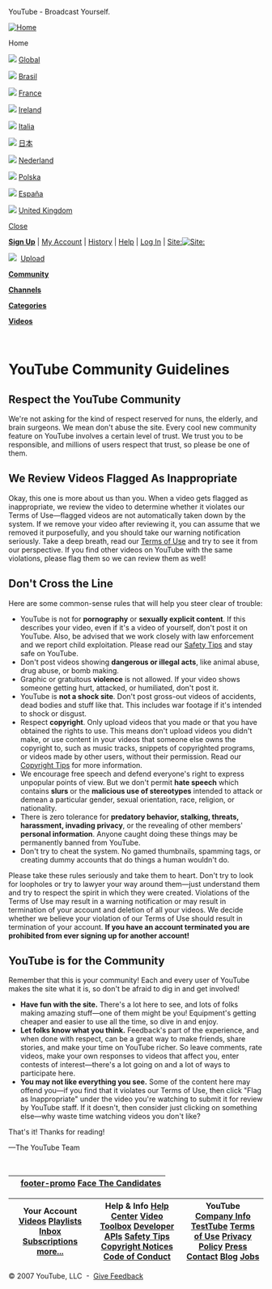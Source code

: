 



YouTube - Broadcast Yourself.




















[![Home](/img/pic_youtubelogo_123x63.gif)](/)

Home




[![](/img/flags/en_US.gif)](#) [Global](#)


[![](/img/flags/pt_BR.gif)](#) [Brasil](#)


[![](/img/flags/fr_FR.gif)](#) [France](#)


[![](/img/flags/en_IE.gif)](#) [Ireland](#)


[![](/img/flags/it_IT.gif)](#) [Italia](#)


[![](/img/flags/ja_JP.gif)](#) [日本](#)


[![](/img/flags/nl_NL.gif)](#) [Nederland](#)


[![](/img/flags/pl_PL.gif)](#) [Polska](#)


[![](/img/flags/es_ES.gif)](#) [España](#)


[![](/img/flags/en_GB.gif)](#) [United Kingdom](#)

[Close](#)


  


**[Sign Up](/signup)**
|
[My Account](/my_account)
|
[History](/recently_watched)
|
[Help](http://www.google.com/support/youtube/?hl=en_US)
|
[Log In](/login?next=/t/community_guidelines%3F)
|
[Site:](#)[![Site:](/img/flags/en_US.gif)](#)







![](/img/pic_upload_bug_22x23.gif)  [Upload](/my_videos_upload)

[******Community******](/community)


[******Channels******](/members)


[******Categories******](/categories)


[******Videos******](/browse?s=mp)



 

  
 



# YouTube Community Guidelines


## Respect the YouTube Community


We're not asking for the kind of respect reserved for nuns, the elderly, and brain surgeons. We mean don't abuse the site. Every cool new community feature on YouTube involves a certain level of trust. We trust you to be responsible, and millions of users respect that trust, so please be one of them.


## We Review Videos Flagged As Inappropriate


Okay, this one is more about us than you. When a video gets flagged as inappropriate, we review the video to determine whether it violates our Terms of Use—flagged videos are not automatically taken down by the system. If we remove your video after reviewing it, you can assume that we removed it purposefully, and you should take our warning notification seriously. Take a deep breath, read our [Terms of Use](/t/terms) and try to see it from our perspective. If you find other videos on YouTube with the same violations, please flag them so we can review them as well!


## Don't Cross the Line


Here are some common-sense rules that will help you steer clear of trouble:


* YouTube is not for **pornography** or **sexually explicit content**. If this describes your video, even if it's a video of yourself, don't post it on YouTube. Also, be advised that we work closely with law enforcement and we report child exploitation. Please read our [Safety Tips](/t/safety) and stay safe on YouTube.
* Don't post videos showing **dangerous or illegal acts**, like animal abuse, drug abuse, or bomb making.
* Graphic or gratuitous **violence** is not allowed. If your video shows someone getting hurt, attacked, or humiliated, don't post it.
* YouTube is **not a shock site**. Don't post gross-out videos of accidents, dead bodies and stuff like that. This includes war footage if it's intended to shock or disgust.
* Respect **copyright**. Only upload videos that you made or that you have obtained the rights to use. This means don't upload videos you didn't make, or use content in your videos that someone else owns the copyright to, such as music tracks, snippets of copyrighted programs, or videos made by other users, without their permission. Read our [Copyright Tips](/t/howto_copyright) for more information.
* We encourage free speech and defend everyone's right to express unpopular points of view. But we don't permit **hate speech** which contains **slurs** or the **malicious use of stereotypes** intended to attack or demean a particular gender, sexual orientation, race, religion, or nationality.
* There is zero tolerance for **predatory behavior, stalking, threats, harassment, invading privacy**, or the revealing of other members' **personal information**. Anyone caught doing these things may be permanently banned from YouTube.
* Don't try to cheat the system. No gamed thumbnails, spamming tags, or creating dummy accounts that do things a human wouldn't do.


Please take these rules seriously and take them to heart. Don't try to look for loopholes or try to lawyer your way around them—just understand them and try to respect the spirit in which they were created. Violations of the Terms of Use may result in a warning notification or may result in termination of your account and deletion of all your videos. We decide whether we believe your violation of our Terms of Use should result in termination of your account. **If you have an account terminated you are prohibited from ever signing up for another account!**


## YouTube is for the Community


Remember that this is your community! Each and every user of YouTube makes the site what it is, so don't be afraid to dig in and get involved!


* **Have fun with the site.** There's a lot here to see, and lots of folks making amazing stuff—one of them might be you! Equipment's getting cheaper and easier to use all the time, so dive in and enjoy.
* **Let folks know what you think.** Feedback's part of the experience, and when done with respect, can be a great way to make friends, share stories, and make your time on YouTube richer. So leave comments, rate videos, make your own responses to videos that affect you, enter contests of interest—there's a lot going on and a lot of ways to participate here.
* **You may not like everything you see.** Some of the content here may offend you—if you find that it violates our Terms of Use, then click "Flag as Inappropriate" under the video you're watching to submit it for review by YouTube staff. If it doesn't, then consider just clicking on something else—why waste time watching videos you don't like?


That's it! Thanks for reading!


—The YouTube Team



 





|  | [footer-promo](/youchoose) [Face The Candidates](/youchoose) |
| --- | --- |






| Your Account   [Videos](/my_videos)  [Playlists](/my_playlists) [Inbox](/my_messages)   [Subscriptions](/subscription_center) [more...](/my_account) | Help & Info   [Help Center](http://www.google.com/support/youtube/?hl=en_US) [Video Toolbox](/video_toolbox)   [Developer APIs](/dev) [Safety Tips](/t/safety)   [Copyright Notices](/t/dmca_policy) [Code of Conduct](/t/community_guidelines) | YouTube   [Company Info](/t/about) [TestTube](/testtube)   [Terms of Use](/t/terms) [Privacy Policy](/t/privacy)   [Press](/press_room) [Contact](/t/contact_us)   [Blog](/blog) [Jobs](http://www.google.com/jobs/youtube) |
| --- | --- | --- |






 © 2007 YouTube, LLC
  - 
 [Give Feedback](#)



 


